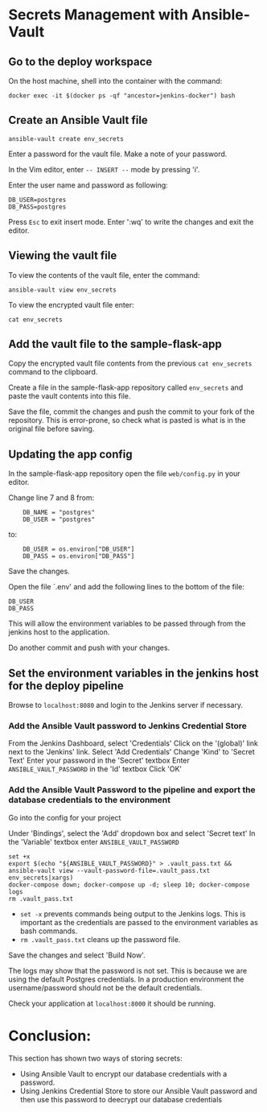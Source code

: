 # Secrets Management with Ansible-Vault

## Go to the deploy workspace

On the host machine, shell into the container with the command:

```
docker exec -it $(docker ps -qf "ancestor=jenkins-docker") bash 
```

## Create an Ansible Vault file

```
ansible-vault create env_secrets
```

Enter a password for the vault file. Make a note of your password.

In the Vim editor, enter `-- INSERT --` mode by pressing 'i'.

Enter the user name and password as following:

```
DB_USER=postgres
DB_PASS=postgres
```

Press `Esc` to exit insert mode. Enter ':wq' to write the changes and exit the editor.

## Viewing the vault file

To view the contents of the vault file, enter the command:

```
ansible-vault view env_secrets
```

To view the encrypted vault file enter:

```
cat env_secrets
```

## Add the vault file to the sample-flask-app

Copy the encrypted vault file contents from the previous `cat env_secrets` command to the clipboard.

Create a file in the sample-flask-app repository called `env_secrets` and paste the vault contents into this file.

Save the file, commit the changes and push the commit to your fork of the repository. This is error-prone, so check what is pasted is what is in the original file before saving.

## Updating the app config

In the sample-flask-app repository open the file `web/config.py` in your editor.

Change line 7 and 8 from:

```
    DB_NAME = "postgres"
    DB_USER = "postgres"

```

to:

```
    DB_USER = os.environ["DB_USER"]
    DB_PASS = os.environ["DB_PASS"]

```

Save the changes.

Open the file `.env' and add the following lines to the bottom of the file:

```
DB_USER
DB_PASS
```

This will allow the environment variables to be passed through from the jenkins host to the application.

Do another commit and push with your changes.

## Set the environment variables in the jenkins host for the deploy pipeline

Browse to `localhost:8080` and login to the Jenkins server if necessary.

### Add the Ansible Vault password to Jenkins Credential Store

From the Jenkins Dashboard, select 'Credentials'
Click on the '(global)' link next to the 'Jenkins' link.
Select 'Add Credentials'
Change 'Kind' to 'Secret Text'
Enter your password in the 'Secret' textbox
Enter `ANSIBLE_VAULT_PASSWORD` in the 'Id' textbox
Click 'OK'

### Add the Ansible Vault Password to the pipeline and export the database credentials to the environment

Go into the config for your project

Under 'Bindings', select the 'Add' dropdown box and select 'Secret text'
In the 'Variable' textbox enter `ANSIBLE_VAULT_PASSWORD`

```
set +x
export $(echo "${ANSIBLE_VAULT_PASSWORD}" > .vault_pass.txt && ansible-vault view --vault-password-file=.vault_pass.txt env_secrets|xargs)
docker-compose down; docker-compose up -d; sleep 10; docker-compose logs
rm .vault_pass.txt
```

- `set -x` prevents commands being output to the Jenkins logs. This is important as the credentials are passed to the environment variables as bash commands.
- `rm .vault_pass.txt` cleans up the password file.

Save the changes and select 'Build Now'.

The logs may show that the password is not set. This is because we are using the default Postgres credentials. In a production environment the username/password should not be the default credentials.

Check your application at `localhost:8000` it should be running.

# Conclusion:

This section has shown two ways of storing secrets:

- Using Ansible Vault to encrypt our database credentials with a password.
- Using Jenkins Credential Store to store our Ansible Vault password and then use this password to deecrypt our database credentials
